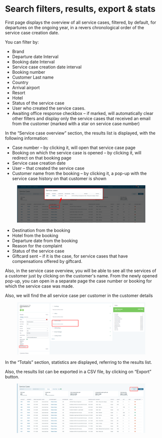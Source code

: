 # Search filters, results, export & stats

First page displays the overview of all service cases, filtered, by default, for departures on the ongoing year, in a revers chronological order of the service case creation date.

You can filter by:

* Brand
* Departure date Interval
* Booking date Interval
* Service case creation date interval
* Booking number
* Customer Last name
* Country
* Arrival airport
* Resort
* Hotel
* Status of the service case
* User who created the service cases.
* Awaiting office response checkbox – if marked, will automatically clear other filters and display only the service cases that received an email from the customer (marked with a star on service case number)

In the “Service case overview” section, the results list is displayed, with the following information:

* Case number – by clicking it, will open that service case page
* Booking on which the service case is opened – by clicking it, will redirect on that booking page
* Service case creation date
* User – that created the service case
* Customer name from the booking – by clicking it, a pop-up with the service case history on that customer is shown

<figure><img src="../.gitbook/assets/image (20) (1) (1) (1) (1) (1).png" alt=""><figcaption></figcaption></figure>

* Destination from the booking
* Hotel from the booking
* Departure date from the booking
* Reason for the complaint
* Status of the service case
* Giftcard sent – if it is the case, for service cases that have compensations offered by giftcard.

Also, in the service case overview, you will be able to see all the services of a customer just by clicking on the customer's name. From the newly opened pop-up, you can open in a separate page the case number or booking for which the service case was made.&#x20;

Also, we will find the all service case per customer in the customer details

<figure><img src="../.gitbook/assets/image (21) (1) (1) (1) (1) (1).png" alt=""><figcaption></figcaption></figure>

In the “Totals” section, statistics are displayed, referring to the results list.

Also, the results list can be exported in a CSV file, by clicking on “Export” button.

<figure><img src="../.gitbook/assets/image (22) (1) (1) (1) (1).png" alt=""><figcaption></figcaption></figure>
